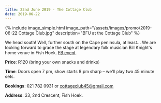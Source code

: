 ```yaml
---
title: 22nd June 2019 - The Cottage Club
date: 2019-06-22
---
```


{% include image_simple.html
    image_path="/assets/images/promo/2019-06-22 Cottage Club.jpg"
    description="BFU at the Cottage Club"
%}

We head south! Well, further south on the Cape peninsula, at least... We are looking forward to grace the stage at legendary folk musician Bill Knight's home venue in Fish Hoek. [FB event](https://www.facebook.com/events/260478341460310/).

**Price**: R120 (bring your own snacks and drinks)

**Time**: Doors open 7 pm, show starts 8 pm sharp – we'll play two 45 minute sets.

**Bookings**: 021 782 0931 or <cottageclub45@gmail.com>

**Address**: 33, 2nd Crescent, Fish Hoek.
